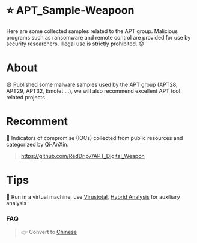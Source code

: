 # ⭐️ APT_Sample-Weapoon

Here are some collected samples related to the APT group. Malicious programs such as ransomware and remote control are provided for use by security researchers. Illegal use is strictly prohibited. 😞

# About

😄 Published some malware samples used by the APT group (APT28, APT29, APT32, Emotet ...), we will also recommend excellent APT tool related projects

# Recomment

📖 Indicators of compromise (IOCs) collected from public resources and categorized by Qi-AnXin.

> https://github.com/RedDrip7/APT_Digital_Weapon

# Tips

🔨 Run in a virtual machine, use [Virustotal](https://www.virustotal.com/), [Hybrid Analysis](https://habo.qq.com/) for auxiliary analysis

### FAQ

> 👉 Convert to [Chinese](https://github.com/xazlsec/APT_Sample-Weapoon/blob/master/README.md)

